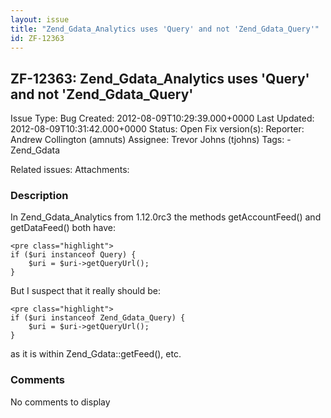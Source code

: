 ```yaml
---
layout: issue
title: "Zend_Gdata_Analytics uses 'Query' and not 'Zend_Gdata_Query'"
id: ZF-12363
---
```


ZF-12363: Zend\_Gdata\_Analytics uses 'Query' and not 'Zend\_Gdata\_Query'
--------------------------------------------------------------------------

 Issue Type: Bug Created: 2012-08-09T10:29:39.000+0000 Last Updated: 2012-08-09T10:31:42.000+0000 Status: Open Fix version(s): 
 Reporter:  Andrew Collington (amnuts)  Assignee:  Trevor Johns (tjohns)  Tags: - Zend\_Gdata
 
 Related issues: 
 Attachments: 
### Description

In Zend\_Gdata\_Analytics from 1.12.0rc3 the methods getAccountFeed() and getDataFeed() both have:

 
    <pre class="highlight"> 
    if ($uri instanceof Query) {
        $uri = $uri->getQueryUrl();
    }


But I suspect that it really should be:

 
    <pre class="highlight">
    if ($uri instanceof Zend_Gdata_Query) {
        $uri = $uri->getQueryUrl();
    }


as it is within Zend\_Gdata::getFeed(), etc.

 

 

### Comments

No comments to display